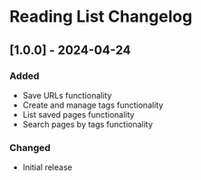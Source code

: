 # Reading List Changelog

## [1.0.0] - 2024-04-24

### Added

- Save URLs functionality
- Create and manage tags functionality
- List saved pages functionality
- Search pages by tags functionality

### Changed

- Initial release
